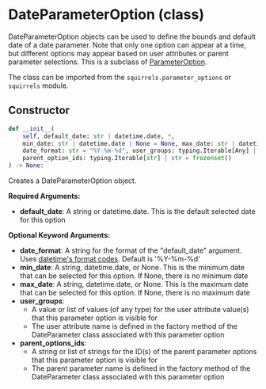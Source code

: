# DateParameterOption (class)

DateParameterOption objects can be used to define the bounds and default date of a date parameter. Note that only one option can appear at a time, but different options may appear based on user attributes or parent parameter selections. This is a subclass of [ParameterOption].

The class can be imported from the `squirrels.parameter_options` or `squirrels` module.

## Constructor

```python
def __init__(
    self, default_date: str | datetime.date, *, 
    min_date: str | datetime.date | None = None, max_date: str | datetime.date | None = None, 
    date_format: str = "%Y-%m-%d", user_groups: typing.Iterable[Any] | str = frozenset(), 
    parent_option_ids: typing.Iterable[str] | str = frozenset()
) -> None:
```

Creates a DateParameterOption object.

**Required Arguments:**

- **default_date**: A string or datetime.date. This is the default selected date for this option

**Optional Keyword Arguments:**

- **date_format**: A string for the format of the "default_date" argument. Uses [datetime's format codes](https://www.w3schools.com/python/gloss_python_date_format_codes.asp). Default is '%Y-%m-%d'
- **min_date**: A string, datetime.date, or None. This is the minimum date that can be selected for this option. If None, there is no minimum date
- **max_date**: A string, datetime.date, or None. This is the maximum date that can be selected for this option. If None, there is no maximum date
- **user_groups**: 
    - A value or list of values (of any type) for the user attribute value(s) that this parameter option is visible for
    - The user attribute name is defined in the factory method of the DateParameter class associated with this parameter option
- **parent_options_ids**: 
    - A string or list of strings for the ID(s) of the parent parameter options that this parameter option is visible for
    - The parent parameter name is defined in the factory method of the DateParameter class associated with this parameter option


[ParameterOption]: ../types/ParameterOption
